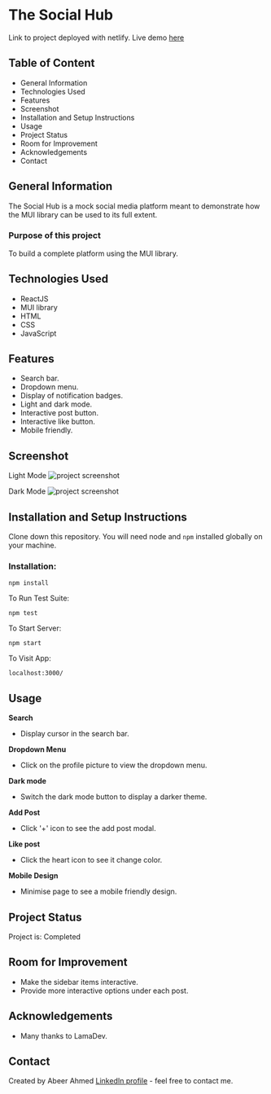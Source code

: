 # The Social Hub
Link to project deployed with netlify. Live demo [here](https://the-social-hub.netlify.app/)

## Table of Content
* General Information
* Technologies Used
* Features
* Screenshot
* Installation and Setup Instructions
* Usage
* Project Status
* Room for Improvement
* Acknowledgements
* Contact

## General Information
The Social Hub is a mock social media platform meant to demonstrate how the MUI library can be used to its full extent.

### Purpose of this project

To build a complete platform using the MUI library.

## Technologies Used
* ReactJS
* MUI library
* HTML
* CSS
* JavaScript

## Features
* Search bar.
* Dropdown menu.
* Display of notification badges.
* Light and dark mode.
* Interactive post button.
* Interactive like button.
* Mobile friendly.

## Screenshot
Light Mode
![project screenshot](Screenshot1.png)

Dark Mode
![project screenshot](Screenshot2.png)

## Installation and Setup Instructions

Clone down this repository. You will need node and `npm` installed globally on your machine.

### Installation:

`npm install`

To Run Test Suite:

`npm test`

To Start Server:

`npm start`

To Visit App:

`localhost:3000/`

## Usage

**Search**

* Display cursor in the search bar.

**Dropdown Menu**

* Click on the profile picture to view the dropdown menu.

**Dark mode**

* Switch the dark mode button to display a darker theme.

**Add Post**

* Click '+' icon to see the add post modal.

**Like post**

* Click the heart icon to see it change color.

**Mobile Design**

* Minimise page to see a mobile friendly design.

## Project Status
Project is: Completed

## Room for Improvement
* Make the sidebar items interactive.
* Provide more interactive options under each post.

## Acknowledgements
* Many thanks to LamaDev.

## Contact
Created by Abeer Ahmed [LinkedIn profile](https://www.linkedin.com/in/abeerfrontend/) - feel free to contact me.

